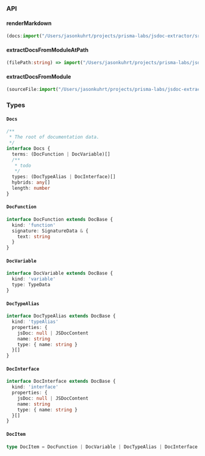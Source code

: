 ### API

#### renderMarkdown

<!-- prettier-ignore -->
```ts
(docs:import("/Users/jasonkuhrt/projects/prisma-labs/jsdoc-extractor/src/lib/extract/extract").Docs) => string
```

#### extractDocsFromModuleAtPath

<!-- prettier-ignore -->
```ts
(filePath:string) => import("/Users/jasonkuhrt/projects/prisma-labs/jsdoc-extractor/src/lib/extract/extract").Docs
```

#### extractDocsFromModule

<!-- prettier-ignore -->
```ts
(sourceFile:import("/Users/jasonkuhrt/projects/prisma-labs/jsdoc-extractor/node_modules/ts-morph/lib/ts-morph").SourceFile) => import("/Users/jasonkuhrt/projects/prisma-labs/jsdoc-extractor/src/lib/extract/extract").Docs
```

### Types

#### `Docs`

```ts
/**
 * The root of documentation data.
 */
interface Docs {
  terms: (DocFunction | DocVariable)[]
  /**
   * todo
   */
  types: (DocTypeAlias | DocInterface)[]
  hybrids: any[]
  length: number
}
```

#### `DocFunction`

```ts
interface DocFunction extends DocBase {
  kind: 'function'
  signature: SignatureData & {
    text: string
  }
}
```

#### `DocVariable`

```ts
interface DocVariable extends DocBase {
  kind: 'variable'
  type: TypeData
}
```

#### `DocTypeAlias`

```ts
interface DocTypeAlias extends DocBase {
  kind: 'typeAlias'
  properties: {
    jsDoc: null | JSDocContent
    name: string
    type: { name: string }
  }[]
}
```

#### `DocInterface`

```ts
interface DocInterface extends DocBase {
  kind: 'interface'
  properties: {
    jsDoc: null | JSDocContent
    name: string
    type: { name: string }
  }[]
}
```

#### `DocItem`

```ts
type DocItem = DocFunction | DocVariable | DocTypeAlias | DocInterface
```
